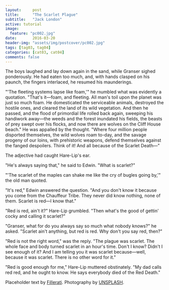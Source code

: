 ```yaml
---
layout:     post
title:      "The Scarlet Plague"
subtitle:   "Jack London"
active: tutorial
image:
  feature: "pc002.jpg"
date:       2016-03-20
header-img: "assets/img/postcover/pc002.jpg"
tags: [tag03, tag04]
categories: [cat03, cat04]
comments: false
---
```


<p>The boys laughed and lay down again in the sand, while Granser sighed  ponderously. He had eaten too much, and, with hands clasped on his  paunch, the fingers interlaced, he resumed his maunderings.</p>

<p>"'The fleeting systems lapse like foam,'" he mumbled what was evidently  a quotation. "That's it&mdash;foam, and fleeting. All man's toil upon the  planet was just so much foam. He domesticated the serviceable animals,  destroyed the hostile ones, and cleared the land of its wild vegetation.  And then he passed, and the flood of primordial life rolled back again,  sweeping his handiwork away&mdash;the weeds and the forest inundated his  fields, the beasts of prey swept over his flocks, and now there are  wolves on the Cliff House beach." He was appalled by the thought. "Where  four million people disported themselves, the wild wolves roam to-day,  and the savage progeny of our loins, with prehistoric weapons, defend  themselves against the fanged despoilers. Think of it! And all because  of the Scarlet Death&mdash;"</p>

<p>The adjective had caught Hare-Lip's ear.</p>

<p>"He's always saying that," he said to Edwin. "What is scarlet?"</p>

<p>"'The scarlet of the maples can shake me like the cry of bugles going  by,'" the old man quoted.</p>

<p>"It's red," Edwin answered the question. "And you don't know it because  you come from the Chauffeur Tribe. They never did know nothing, none of  them. Scarlet is red&mdash;I know that."</p>

<p>"Red is red, ain't it?" Hare-Lip grumbled. "Then what's the good of  gettin' cocky and calling it scarlet?"</p>

<p>"Granser, what for do you always say so much what nobody knows?" he  asked. "Scarlet ain't anything, but red is red. Why don't you say red,  then?"</p>

<p>"Red is not the right word," was the reply. "The plague was scarlet.  The whole face and body turned scarlet in an hour's time. Don't I  know? Didn't I see enough of it? And I am telling you it was scarlet  because&mdash;well, because it was scarlet. There is no other word for it."</p>

<p>"Red is good enough for me," Hare-Lip muttered obstinately. "My dad  calls red red, and he ought to know. He says everybody died of the Red  Death."</p>

<p>Placeholder text by <a href="http://www.fillerati.com/">Fillerati</a>. Photography by <a href="https://unsplash.com">UNSPLASH</a>.</p>
